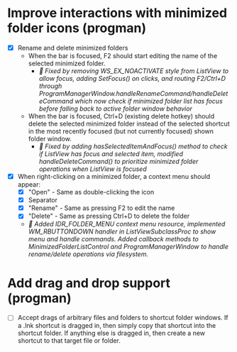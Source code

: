 # Improve interactions with minimized folder icons (progman)
- [x] Rename and delete minimized folders
    - When the bar is focused, F2 should start editing the name of the selected minimized folder.
        - *🤖 Fixed by removing WS_EX_NOACTIVATE style from ListView to allow focus, adding SetFocus() on clicks, and routing F2/Ctrl+D through ProgramManagerWindow.handleRenameCommand/handleDeleteCommand which now check if minimized folder list has focus before falling back to active folder window behavior*
    - When the bar is focused, Ctrl+D (existing delete hotkey) should delete the selected minimized folder instead of the selected shortcut in the most recently focused (but not currently focused) shown folder window.
        - *🤖 Fixed by adding hasSelectedItemAndFocus() method to check if ListView has focus and selected item, modified handleDeleteCommand() to prioritize minimized folder operations when ListView is focused*
- [x] When right-clicking on a minimized folder, a context menu should appear:
    - [x] "Open" - Same as double-clicking the icon
    - [x] Separator
    - [x] "Rename" - Same as pressing F2 to edit the name
    - [x] "Delete" - Same as pressing Ctrl+D to delete the folder
    - *🤖 Added IDR_FOLDER_MENU context menu resource, implemented WM_RBUTTONDOWN handler in ListViewSubclassProc to show menu and handle commands. Added callback methods to MinimizedFolderListControl and ProgramManagerWindow to handle rename/delete operations via filesystem.*

# Add drag and drop support (progman)
- [ ] Accept drags of arbitrary files and folders to shortcut folder windows. If a .lnk shortcut is dragged in, then simply copy that shortcut into the shortcut folder. If anything else is dragged in, then create a new shortcut to that target file or folder.
